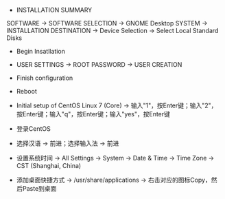 - INSTALLATION SUMMARY

SOFTWARE -> SOFTWARE SELECTION -> GNOME Desktop
SYSTEM -> INSTALLATION DESTINATION -> Device Selection -> Select Local Standard Disks

- Begin Insatllation

- USER SETTINGS -> ROOT PASSWORD -> USER CREATION

- Finish configuration

- Reboot

- Initial setup of CentOS Linux 7 (Core) -> 输入"1"，按Enter键；输入"2"，按Enter键；输入"q"，按Enter键；输入"yes"，按Enter键

- 登录CentOS

- 选择汉语 -> 前进；选择输入法 -> 前进

- 设置系统时间 -> All Settings -> System -> Date & Time -> Time Zone -> CST (Shanghai, China)

- 添加桌面快捷方式 -> /usr/share/applications -> 右击对应的图标Copy，然后Paste到桌面
